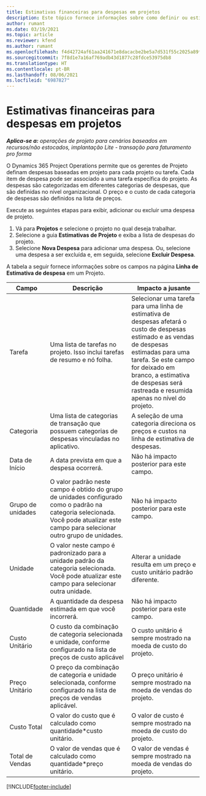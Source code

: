 ```yaml
---
title: Estimativas financeiras para despesas em projetos
description: Este tópico fornece informações sobre como definir ou estimar despesas baseadas em projetos.
author: rumant
ms.date: 03/19/2021
ms.topic: article
ms.reviewer: kfend
ms.author: rumant
ms.openlocfilehash: f4d42724af61aa241671e8dacacbe2be5a7d531f55c2025a89ff777ac41e9b67
ms.sourcegitcommit: 7f8d1e7a16af769adb43d1877c28fdce53975db8
ms.translationtype: HT
ms.contentlocale: pt-BR
ms.lasthandoff: 08/06/2021
ms.locfileid: "6987827"
---
```

# <a name="financial-estimates-for-expenses-on-projects"></a>Estimativas financeiras para despesas em projetos
_**Aplica-se a:** operações de projeto para cenários baseados em recursos/não estocados, implantação Lite - transação para faturamento pro forma_

O Dynamics 365 Project Operations permite que os gerentes de Projeto definam despesas baseadas em projeto para cada projeto ou tarefa. Cada item de despesa pode ser associado a uma tarefa específica do projeto. As despesas são categorizadas em diferentes categorias de despesas, que são definidas no nível organizacional. O preço e o custo de cada categoria de despesas são definidos na lista de preços. 

Execute as seguintes etapas para exibir, adicionar ou excluir uma despesa de projeto.

1. Vá para **Projetos** e selecione o projeto no qual deseja trabalhar.
2. Selecione a guia **Estimativas de Projeto** e exiba a lista de despesas do projeto.
3. Selecione **Nova Despesa** para adicionar uma despesa. Ou, selecione uma despesa a ser excluída e, em seguida, selecione **Excluir Despesa**.

A tabela a seguir fornece informações sobre os campos na página **Linha de Estimativa de despesa** em um Projeto. 

| **Campo** | **Descrição** | **Impacto a jusante** |
| --- | --- | --- |
| Tarefa | Uma lista de tarefas no projeto. Isso inclui tarefas de resumo e nó folha. | Selecionar uma tarefa para uma linha de estimativa de despesas afetará o custo de despesas estimado e as vendas de despesas estimadas para uma tarefa. Se este campo for deixado em branco, a estimativa de despesas será rastreada e resumida apenas no nível do projeto. |
| Categoria | Uma lista de categorias de transação que possuem categorias de despesas vinculadas no aplicativo. | A seleção de uma categoria direciona os preços e custos na linha de estimativa de despesas. |
| Data de Início | A data prevista em que a despesa ocorrerá. | Não há impacto posterior para este campo. |
| Grupo de unidades | O valor padrão neste campo é obtido do grupo de unidades configurado como o padrão na categoria selecionada. Você pode atualizar este campo para selecionar outro grupo de unidades. | Não há impacto posterior para este campo. |
| Unidade | O valor neste campo é padronizado para a unidade padrão da categoria selecionada. Você pode atualizar este campo para selecionar outra unidade. | Alterar a unidade resulta em um preço e custo unitário padrão diferente. |
| Quantidade | A quantidade da despesa estimada em que você incorrerá. | Não há impacto posterior para este campo. |
| Custo Unitário | O custo da combinação de categoria selecionada e unidade, conforme configurado na lista de preços de custo aplicável | O custo unitário é sempre mostrado na moeda de custo do projeto. |
| Preço Unitário | O preço da combinação de categoria e unidade selecionada, conforme configurado na lista de preços de vendas aplicável. | O preço unitário é sempre mostrado na moeda de vendas do projeto. |
| Custo Total | O valor do custo que é calculado como quantidade\*custo unitário.| O valor de custo é sempre mostrado na moeda de custo do projeto. |
| Total de Vendas | O valor de vendas que é calculado como quantidade\*preço unitário. | O valor de vendas é sempre mostrado na moeda de vendas do projeto. |


[!INCLUDE[footer-include](../includes/footer-banner.md)]

